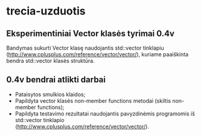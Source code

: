 # trecia-uzduotis

## Eksperimentiniai Vector klasės tyrimai 0.4v
Bandymas sukurti Vector klasę naudojantis std::vector tinklapiu (http://www.cplusplus.com/reference/vector/vector/), kuriame paaiškinta bendra std::vector klasės struktūra.

## 0.4v bendrai atlikti darbai
- Pataisytos smulkios klaidos;
- Papildyta vector klasės non-member functions metodai (skiltis non-member functions);
- Papildyta testavimo rezultatai naudojantis pavyzdinėmis programomis iš std::vector tinklapio (http://www.cplusplus.com/reference/vector/vector/).
